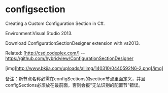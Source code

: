 # configsection
Creating a Custom Configuration Section in C#.

Environment:Visual Studio 2013.

Download ConfigurationSectionDesigner extension with vs2013. 

Related:
[http://csd.codeplex.com/]
--https://github.com/hybridview/ConfigurationSectionDesigner

[img]http://www.bkjia.com/uploads/allimg/140310/0440592N6-2.png[/img]

备注：新节点名称必需在configSections的section节点里面定义，并且configSections必须放在最前面，否则会报“无法识别的配置节”错误。
